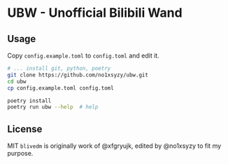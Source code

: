 UBW - Unofficial Bilibili Wand
====


Usage
----

Copy `config.example.toml` to `config.toml` and edit it.

```sh
# ... install git, python, poetry
git clone https://github.com/no1xsyzy/ubw.git
cd ubw
cp config.example.toml config.toml

poetry install
poetry run ubw --help  # help
```

License
----
MIT
`blivedm` is originally work of @xfgryujk, edited by @no1xsyzy to fit my purpose.
